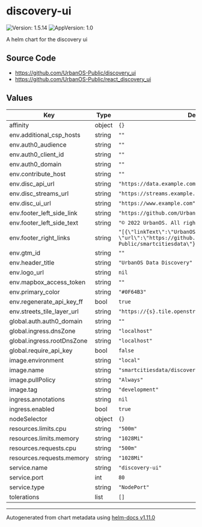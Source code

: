 # discovery-ui

![Version: 1.5.14](https://img.shields.io/badge/Version-1.5.14-informational?style=flat-square) ![AppVersion: 1.0](https://img.shields.io/badge/AppVersion-1.0-informational?style=flat-square)

A helm chart for the discovery ui

## Source Code

* <https://github.com/UrbanOS-Public/discovery_ui>
* <https://github.com/UrbanOS-Public/react_discovery_ui>

## Values

| Key | Type | Default | Description |
|-----|------|---------|-------------|
| affinity | object | `{}` |  |
| env.additional_csp_hosts | string | `""` |  |
| env.auth0_audience | string | `""` |  |
| env.auth0_client_id | string | `""` |  |
| env.auth0_domain | string | `""` |  |
| env.contribute_host | string | `""` |  |
| env.disc_api_url | string | `"https://data.example.com"` |  |
| env.disc_streams_url | string | `"https://streams.example.com"` |  |
| env.disc_ui_url | string | `"https://www.example.com"` |  |
| env.footer_left_side_link | string | `"https://github.com/UrbanOS-Public/smartcitiesdata"` |  |
| env.footer_left_side_text | string | `"© 2022 UrbanOS. All rights reserved."` |  |
| env.footer_right_links | string | `"[{\"linkText\":\"UrbanOS\", \"url\":\"https://github.com/UrbanOS-Public/smartcitiesdata\"}]"` |  |
| env.gtm_id | string | `""` |  |
| env.header_title | string | `"UrbanOS Data Discovery"` |  |
| env.logo_url | string | `nil` |  |
| env.mapbox_access_token | string | `""` |  |
| env.primary_color | string | `"#0F64B3"` |  |
| env.regenerate_api_key_ff | bool | `true` |  |
| env.streets_tile_layer_url | string | `"https://{s}.tile.openstreetmap.org/{z}/{x}/{y}.png"` |  |
| global.auth.auth0_domain | string | `""` |  |
| global.ingress.dnsZone | string | `"localhost"` |  |
| global.ingress.rootDnsZone | string | `"localhost"` |  |
| global.require_api_key | bool | `false` |  |
| image.environment | string | `"local"` |  |
| image.name | string | `"smartcitiesdata/discovery_ui"` |  |
| image.pullPolicy | string | `"Always"` |  |
| image.tag | string | `"development"` |  |
| ingress.annotations | string | `nil` |  |
| ingress.enabled | bool | `true` |  |
| nodeSelector | object | `{}` |  |
| resources.limits.cpu | string | `"500m"` |  |
| resources.limits.memory | string | `"1028Mi"` |  |
| resources.requests.cpu | string | `"500m"` |  |
| resources.requests.memory | string | `"1028Mi"` |  |
| service.name | string | `"discovery-ui"` |  |
| service.port | int | `80` |  |
| service.type | string | `"NodePort"` |  |
| tolerations | list | `[]` |  |

----------------------------------------------
Autogenerated from chart metadata using [helm-docs v1.11.0](https://github.com/norwoodj/helm-docs/releases/v1.11.0)
